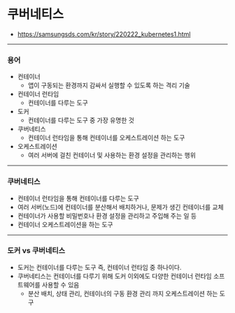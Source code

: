 # 쿠버네티스

- https://samsungsds.com/kr/story/220222_kubernetes1.html

---

### 용어

- 컨테이너
  - 앱이 구동되는 환경까지 감싸서 실행할 수 있도록 하는 격리 기술
- 컨테이너 런타임
  - 컨테이너를 다루는 도구
- 도커
  - 컨테이너를 다루는 도구 중 가장 유명한 것
- 쿠버네티스
  - 컨테이너 런타임을 통해 컨테이너를 오케스트레이션 하는 도구
- 오케스트레이션
  - 여러 서버에 걸친 컨테이너 및 사용하는 환경 설정을 관리하는 행위

---

### 쿠버네티스

- 컨테이너 런타임을 통해 컨테이너를 다루는 도구
- 여러 서버(노드)에 컨테이너를 분산해서 배치하거나, 문제가 생긴 컨테이너를 교체
- 컨테이너가 사용할 비밀번호나 환경 설정을 관리하고 주입해 주는 일 등
- 컨테이너 오케스트레이션을 하는 도구

---

### 도커 vs 쿠버네티스

- 도커는 컨테이너를 다루는 도구 즉, 컨테이너 런타임 중 하나이다.
- 쿠버네티스는 컨테이너를 다루기 위해 도커 이외에도 다양한 컨테이너 런타임 소프트웨어를 사용할 수 있음
  - 분산 배치, 상태 관리, 컨테이너의 구동 환경 관리 까지 오케스트레이션 하는 도구